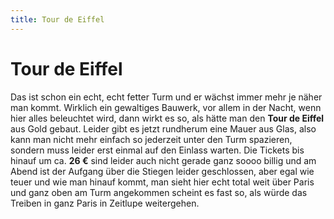 ```yaml
---
title: Tour de Eiffel
---
```


# Tour de Eiffel

Das ist schon ein echt, echt fetter Turm und er wächst immer mehr je näher man kommt. Wirklich ein gewaltiges Bauwerk, vor allem in der Nacht, wenn hier alles beleuchtet wird, dann wirkt es so, als hätte man den **Tour de Eiffel** aus Gold gebaut. Leider gibt es jetzt rundherum eine Mauer aus Glas, also kann man nicht mehr einfach so jederzeit unter den Turm spazieren, sondern muss leider erst einmal auf den Einlass warten. Die Tickets bis hinauf um ca. **26 €** sind leider auch nicht gerade ganz soooo billig und am Abend ist der Aufgang über die Stiegen leider geschlossen, aber egal wie teuer und wie man hinauf kommt, man sieht hier echt total weit über Paris und ganz oben am Turm angekommen scheint es fast so, als würde das Treiben in ganz Paris in Zeitlupe weitergehen.

<BaseImage src="paris/tour-de-eiffel-2.jpg" alt="Tour de Eiffel" class="mb-5" />
<BaseImage src="paris/tour-de-eiffel-3.jpg" alt="Tour de Eiffel" class="mb-5" />
<BaseImage src="paris/tour-de-eiffel-4.jpg" alt="Tour de Eiffel" class="mb-5" />
